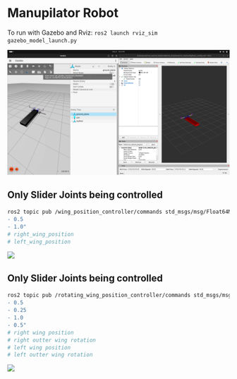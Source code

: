 # Manupilator Robot

To run with Gazebo and Rviz: `ros2 launch rviz_sim gazebo_model_launch.py`

![](pictures/robot.png)

## Only Slider Joints being controlled
```bash
ros2 topic pub /wing_position_controller/commands std_msgs/msg/Float64MultiArray "data: 
- 0.5
- 1.0"
# right_wing_position
# left_wing_position
``` 
[![](https://img.youtube.com/vi/UFW8E3utMZs/0.jpg)](https://youtu.be/UFW8E3utMZs)
## Only Slider Joints being controlled
```bash
ros2 topic pub /rotating_wing_position_controller/commands std_msgs/msg/Float64MultiArray "data: 
- 0.5
- 0.25
- 1.0
- 0.5"
# right wing position
# right outter wing rotation
# left wing position
# left outter wing rotation
``` 
[![](https://img.youtube.com/vi/9ZYsF8hs3Fg/0.jpg)](https://youtu.be/9ZYsF8hs3Fg)
